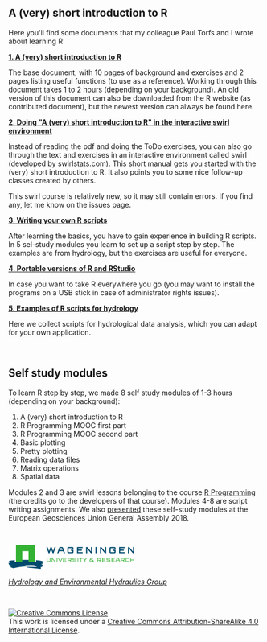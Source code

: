 A (very) short introduction to R
------

Here you'll find some documents that my colleague Paul Torfs and I wrote about learning R:

[**1. A (very) short introduction to R**](https://github.com/ClaudiaBrauer/A-very-short-introduction-to-R/blob/master/documents/A%20(very)%20short%20introduction%20to%20R.pdf)

The base document, with 10 pages of background and exercises and 2 pages listing useful functions (to use as a reference).
Working through this document takes 1 to 2 hours (depending on your background).
An old version of this document can also be downloaded from the R website (as contributed document), but the newest version can always be found here.

[**2. Doing "A (very) short introduction to R" in the interactive swirl environment**](https://github.com/ClaudiaBrauer/A-very-short-introduction-to-R/blob/master/documents/Doing%20A%20(very)%20short%20introduction%20to%20R%20in%20swirl.pdf)

Instead of reading the pdf and doing the ToDo exercises, you can also go through the text and exercises in an interactive environment called swirl (developed by swirlstats.com). This short manual gets you started with the (very) short introduction to R. It also points you to some nice follow-up classes created by others. 

<!--Download the swc file with the swirl course [here](https://github.com/ClaudiaBrauer/A-very-short-introduction-to-R/blob/master/documents/A_(very)_short_introduction_to_R.swc).-->

This swirl course is relatively new, so it may still contain errors. If you find any, let me know on the issues page. 

[**3. Writing your own R scripts**](https://github.com/ClaudiaBrauer/A-very-short-introduction-to-R/tree/master/Module%204)

After learning the basics, you have to gain experience in building R scripts. In 5 sel-study modules you learn to set up a script step by step. The examples are from hydrology, but the exercises are useful for everyone. 

[**4. Portable versions of R and RStudio**](https://github.com/ClaudiaBrauer/A-very-short-introduction-to-R/blob/master/documents/Portable_versions_of_R_and_RStudio.pdf)

In case you want to take R everywhere you go (you may want to install the programs on a USB stick in case of administrator rights issues).

[**5. Examples of R scripts for hydrology**](https://github.com/soil-water-atmosphere/notebooks/tree/master/R_for_hydrology)

Here we collect scripts for hydrological data analysis, which you can adapt for your own application.

&nbsp;

Self study modules
------

To learn R step by step, we made 8 self study modules of 1-3 hours (depending on your background): 
1. A (very) short introduction to R
2. R Programming MOOC first part 
3. R Programming MOOC second part
4. Basic plotting
5. Pretty plotting
6. Reading data files
7. Matrix operations
8. Spatial data

Modules 2 and 3 are swirl lessons belonging to the course [R Programming](www.coursera.org/learn/r-programming) (the credits go to the developers of that course). Modules 4-8 are script writing assignments.
We also [presented](documents/presentation_R_modules_EGU2018.pdf) these self-study modules at the European Geosciences Union General Assembly 2018.


&nbsp;

![Wageningen University](documents/logo_WUR_small.png)

[*Hydrology and Environmental Hydraulics Group*](http://www.hwm.wur.nl)



&nbsp;

<a rel="license" href="http://creativecommons.org/licenses/by-sa/4.0/"><img alt="Creative Commons License" style="border-width:0" src="https://i.creativecommons.org/l/by-sa/4.0/88x31.png" /></a><br />This work is licensed under a <a rel="license" href="http://creativecommons.org/licenses/by-sa/4.0/">Creative Commons Attribution-ShareAlike 4.0 International License</a>.

